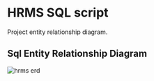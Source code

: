 # HRMS SQL script

Project entity relationship diagram.

## Sql Entity Relationship Diagram

![hrms erd](https://user-images.githubusercontent.com/58433345/122685398-c10d0680-d213-11eb-97d7-0f7ad57da509.png)
